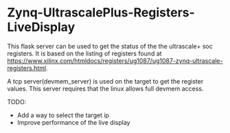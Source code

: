 # Zynq-UltrascalePlus-Registers-LiveDisplay

This flask server can be used to get the status of the the ultrascale+ soc registers.
It is based on the listing of registers found at https://www.xilinx.com/htmldocs/registers/ug1087/ug1087-zynq-ultrascale-registers.html.

A tcp server(devmem_server) is used on the target to get the register values. This server requires that the linux allows full devmem access.

  
TODO:
- Add a way to select the target ip
- Improve performance of the live display
